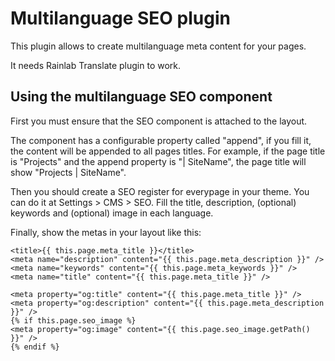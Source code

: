 # Multilanguage SEO plugin

This plugin allows to create multilanguage meta content for your pages.

It needs Rainlab Translate plugin to work.

## Using the multilanguage SEO component

First you must ensure that the SEO component is attached to the layout.

The component has a configurable property called "append", if you fill it, the content will be appended to all pages titles. For example, if the page title is "Projects" and the append property is "| SiteName", the page title will show "Projects | SiteName".

Then you should create a SEO register for everypage in your theme. You can do it at Settings > CMS > SEO. Fill the title, description, (optional) keywords and (optional) image in each language.

Finally, show the metas in your layout like this:

```
<title>{{ this.page.meta_title }}</title>
<meta name="description" content="{{ this.page.meta_description }}" />
<meta name="keywords" content="{{ this.page.meta_keywords }}" />
<meta name="title" content="{{ this.page.meta_title }}" />

<meta property="og:title" content="{{ this.page.meta_title }}" />
<meta property="og:description" content="{{ this.page.meta_description }}" />
{% if this.page.seo_image %}
<meta property="og:image" content="{{ this.page.seo_image.getPath() }}" />
{% endif %}
```